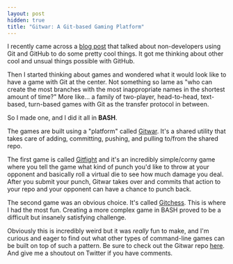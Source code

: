 ```yaml
---
layout: post
hidden: true
title: "Gitwar: A Git-based Gaming Platform"
---
```


I recently came across a [blog
post](https://github.com/blog/1499-the-revolution-will-be-forked) that talked about non-developers using Git and GitHub to
do some pretty cool things. It got me thinking about other cool and unsual
things possible with GitHub.

Then I started thinking about games and wondered what it would look like
to have a game with Git at the center. Not something so lame as "who can
create the most branches with the most inappropriate names in the
shortest amount of time?" More like... a family of two-player,
head-to-head, text-based, turn-based games with Git as the transfer
protocol in between.

So I made one, and I did it all in **BASH**.

The games are built using a "platform" called
[Gitwar](http://github.com/gitwar/gitwar). It's a shared
utility that takes care of adding, committing, pushing, and pulling
to/from the shared repo.

The first game is called
[Gitfight](http://github.com/gitwar/gitwar/tree/master/gitfight) and it's an incredibly simple/corny game where
you tell the game what kind of punch you'd like to throw at your
opponent and basically roll a virtual die to see how much damage you
deal. After you submit your punch, Gitwar takes over and commits that
action to your repo and your opponent can have a chance to punch back.

The second game was an obvious choice. It's called
[Gitchess](http://github.com/gitwar/gitwar/tree/master/gitchess). This is
where I had the most fun. Creating a more complex game in BASH proved to
be a difficult but insanely satisfying challenge.

Obviously this is incredibly weird but it was _really_ fun to make, and
I'm curious and eager to find out what other types of command-line
games can be built on top of such a pattern. Be sure to check out the
Gitwar repo [here](http://github.com/gitwar/gitwar). And give me a shoutout on
Twitter if you have comments.
